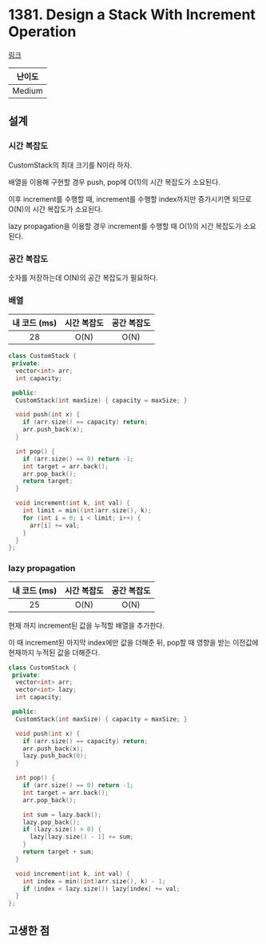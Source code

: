 # 1381. Design a Stack With Increment Operation

[링크](https://leetcode.com/problems/design-a-stack-with-increment-operation/description/)

| 난이도 |
| :----: |
| Medium |

## 설계

### 시간 복잡도

CustomStack의 최대 크기를 N이라 하자.

배열을 이용해 구현할 경우 push, pop에 O(1)의 시간 복잡도가 소요된다.

이후 increment를 수행할 때, increment를 수행할 index까지만 증가시키면 되므로 O(N)의 시간 복잡도가 소요된다.

lazy propagation을 이용할 경우 increment를 수행할 때 O(1)의 시간 복잡도가 소요된다.

### 공간 복잡도

숫자를 저장하는데 O(N)의 공간 복잡도가 필요하다.

### 배열

| 내 코드 (ms) | 시간 복잡도 | 공간 복잡도 |
| :----------: | :---------: | :---------: |
|      28      |    O(N)     |    O(N)     |

```cpp
class CustomStack {
 private:
  vector<int> arr;
  int capacity;

 public:
  CustomStack(int maxSize) { capacity = maxSize; }

  void push(int x) {
    if (arr.size() == capacity) return;
    arr.push_back(x);
  }

  int pop() {
    if (arr.size() == 0) return -1;
    int target = arr.back();
    arr.pop_back();
    return target;
  }

  void increment(int k, int val) {
    int limit = min((int)arr.size(), k);
    for (int i = 0; i < limit; i++) {
      arr[i] += val;
    }
  }
};
```

### lazy propagation

| 내 코드 (ms) | 시간 복잡도 | 공간 복잡도 |
| :----------: | :---------: | :---------: |
|      25      |    O(N)     |    O(N)     |

현재 까지 increment된 값을 누적할 배열을 추가한다.

이 때 increment된 마지막 index에만 값을 더해준 뒤, pop할 때 영향을 받는 이전값에 현재까지 누적된 값을 더해준다.

```cpp
class CustomStack {
 private:
  vector<int> arr;
  vector<int> lazy;
  int capacity;

 public:
  CustomStack(int maxSize) { capacity = maxSize; }

  void push(int x) {
    if (arr.size() == capacity) return;
    arr.push_back(x);
    lazy.push_back(0);
  }

  int pop() {
    if (arr.size() == 0) return -1;
    int target = arr.back();
    arr.pop_back();

    int sum = lazy.back();
    lazy.pop_back();
    if (lazy.size() > 0) {
      lazy[lazy.size() - 1] += sum;
    }
    return target + sum;
  }

  void increment(int k, int val) {
    int index = min((int)arr.size(), k) - 1;
    if (index < lazy.size()) lazy[index] += val;
  }
};
```

## 고생한 점
